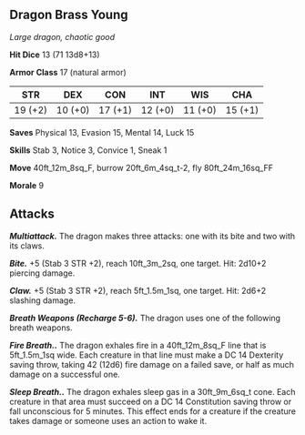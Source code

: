 ## Dragon Brass Young

*Large dragon, chaotic good*

**Hit Dice** 13 (71 13d8+13)

**Armor Class** 17 (natural armor)

| STR     | DEX     | CON     | INT     | WIS     | CHA     |
|---------|---------|---------|---------|---------|---------|
| 19 (+2) | 10 (+0) | 17 (+1) | 12 (+0) | 11 (+0) | 15 (+1) |

**Saves** Physical 13, Evasion 15, Mental 14, Luck 15

**Skills** Stab 3, Notice 3, Convice 1, Sneak 1

**Move** 40ft\_12m\_8sq\_F, burrow 20ft\_6m\_4sq\_t-2, fly 80ft\_24m\_16sq\_FF

**Morale** 9

## Attacks

***Multiattack.*** The dragon makes three attacks: one with its bite and two with its claws.

***Bite.*** +5 (Stab 3 STR +2), reach 10ft\_3m\_2sq, one target. Hit: 2d10+2 piercing damage.

***Claw.*** +5 (Stab 3 STR +2), reach 5ft\_1.5m\_1sq, one target. Hit: 2d6+2 slashing damage.

***Breath Weapons (Recharge 5-6).*** The dragon uses one of the following breath weapons.

***Fire Breath..*** The dragon exhales fire in a 40ft\_12m\_8sq\_F line that is 5ft\_1.5m\_1sq wide. Each creature in that line must make a DC 14 Dexterity saving throw, taking 42 (12d6) fire damage on a failed save, or half as much damage on a successful one.

***Sleep Breath..*** The dragon exhales sleep gas in a 30ft\_9m\_6sq\_t cone. Each creature in that area must succeed on a DC 14 Constitution saving throw or fall unconscious for 5 minutes. This effect ends for a creature if the creature takes damage or someone uses an action to wake it.


